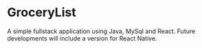# GroceryList


A simple fullstack application using Java, MySql and React.  Future developments will include a version for React Native.
